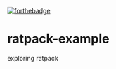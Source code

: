 [![forthebadge](https://forthebadge.com/images/badges/designed-in-ms-paint.svg)](https://forthebadge.com)

# ratpack-example
exploring ratpack
